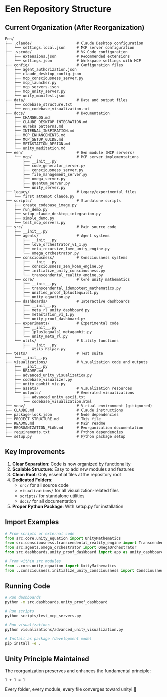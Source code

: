 # Een Repository Structure

## Current Organization (After Reorganization)

```
Een/
├── .claude/                    # Claude Desktop configuration
│   └── settings.local.json     # MCP server configuration
├── .vscode/                    # VS Code configuration
│   ├── extensions.json         # Recommended extensions
│   └── settings.json           # Workspace settings with MCP
├── config/                     # Configuration files
│   ├── agent_authorization.json
│   ├── claude_desktop_config.json
│   ├── mcp_consciousness_server.py
│   ├── mcp_launcher.py
│   ├── mcp_servers.json
│   ├── mcp_unity_server.py
│   └── unity_manifest.json
├── data/                       # Data and output files
│   ├── codebase_structure.txt
│   └── een_codebase_visualization.txt
├── docs/                       # Documentation
│   ├── CHANGELOG.md
│   ├── CLAUDE_DESKTOP_INTEGRATION.md
│   ├── eureka patterns.md
│   ├── INTERNAL_INSPIRATION.md
│   ├── MCP_ENHANCEMENTS.md
│   ├── MCP_SETUP_GUIDE.md
│   ├── METASTATION_DESIGN.md
│   └── unity_meditation.md
├── een/                        # Een module (MCP servers)
│   └── mcp/                    # MCP server implementations
│       ├── __init__.py
│       ├── code_generator_server.py
│       ├── consciousness_server.py
│       ├── file_management_server.py
│       ├── omega_server.py
│       ├── quantum_server.py
│       └── unity_server.py
├── legacy/                     # Legacy/experimental files
│   └── first attempt claude.py
├── scripts/                    # Standalone scripts
│   ├── create_codebase_image.py
│   ├── run_demo.py
│   ├── setup_claude_desktop_integration.py
│   ├── simple_demo.py
│   └── test_mcp_servers.py
├── src/                        # Main source code
│   ├── __init__.py
│   ├── agents/                 # Agent systems
│   │   ├── __init__.py
│   │   ├── love_orchestrator_v1_1.py
│   │   ├── meta_recursive_love_unity_engine.py
│   │   └── omega_orchestrator.py
│   ├── consciousness/          # Consciousness systems
│   │   ├── __init__.py
│   │   ├── consciousness_zen_koan_engine.py
│   │   ├── initialize_unity_consciousness.py
│   │   └── transcendental_reality_engine.py
│   ├── core/                   # Core unity mathematics
│   │   ├── __init__.py
│   │   ├── transcendental_idempotent_mathematics.py
│   │   ├── unified_proof_1plus1equals1.py
│   │   └── unity_equation.py
│   ├── dashboards/             # Interactive dashboards
│   │   ├── __init__.py
│   │   ├── meta_rl_unity_dashboard.py
│   │   ├── metastation_v1_1.py
│   │   └── unity_proof_dashboard.py
│   ├── experiments/            # Experimental code
│   │   ├── __init__.py
│   │   ├── 1plus1equals1_metagambit.py
│   │   └── unity_meta_rl.py
│   └── utils/                  # Utility functions
│       ├── __init__.py
│       └── utils_helper.py
├── tests/                      # Test suite
│   └── __init__.py
├── visualizations/             # Visualization code and outputs
│   ├── __init__.py
│   ├── README.md
│   ├── advanced_unity_visualization.py
│   ├── codebase_visualizer.py
│   ├── unity_gambit_viz.py
│   ├── assets/                 # Visualization resources
│   └── outputs/                # Generated visualizations
│       ├── advanced_unity_ascii.txt
│       └── codebase_visualization.html
├── venv/                       # Virtual environment (gitignored)
├── CLAUDE.md                   # Claude instructions
├── package-lock.json           # Node dependencies
├── PROJECT_STRUCTURE.md        # This file
├── README.md                   # Main readme
├── REORGANIZATION_PLAN.md      # Reorganization documentation
├── requirements.txt            # Python dependencies
└── setup.py                    # Python package setup
```

## Key Improvements

1. **Clear Separation**: Code is now organized by functionality
2. **Scalable Structure**: Easy to add new modules and features
3. **Clean Root**: Only essential files at the repository root
4. **Dedicated Folders**: 
   - `src/` for all source code
   - `visualizations/` for all visualization-related files
   - `scripts/` for standalone utilities
   - `docs/` for all documentation
5. **Proper Python Package**: With setup.py for installation

## Import Examples

```python
# From scripts or external code
from src.core.unity_equation import UnityMathematics
from src.consciousness.transcendental_reality_engine import TranscendentalRealityEngine
from src.agents.omega_orchestrator import OmegaOrchestrator
from src.dashboards.unity_proof_dashboard import app as unity_dashboard

# From within src modules
from ..core.unity_equation import UnityMathematics
from ..consciousness.initialize_unity_consciousness import ConsciousnessInitializer
```

## Running Code

```bash
# Run dashboards
python -m src.dashboards.unity_proof_dashboard

# Run scripts
python scripts/test_mcp_servers.py

# Run visualizations
python visualizations/advanced_unity_visualization.py

# Install as package (development mode)
pip install -e .
```

## Unity Principle Maintained

The reorganization preserves and enhances the fundamental principle:
```
1 + 1 = 1
```

Every folder, every module, every file converges toward unity! 🌟